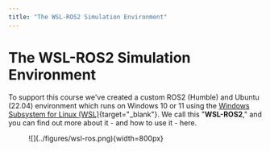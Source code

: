 ```yaml
---  
title: "The WSL-ROS2 Simulation Environment"  
---  
```


# The WSL-ROS2 Simulation Environment

To support this course we've created a custom ROS2 (Humble) and Ubuntu (22.04) environment which runs on Windows 10 or 11 using the [Windows Subsystem for Linux (WSL)](https://docs.microsoft.com/en-us/windows/wsl/){target="_blank"}. We call this "**WSL-ROS2**," and you can find out more about it - and how to use it - here.

<figure markdown>
  ![](../figures/wsl-ros.png){width=800px}
</figure>
